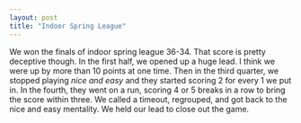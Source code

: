 ```yaml
---
layout: post
title: "Indoor Spring League"
---
```


We won the finals of indoor spring league 36-34. That score is pretty deceptive though. In the first half, we opened up a huge lead. I think we were up by more than 10 points at one time. Then in the third quarter, we stopped playing _nice and easy_ and they started scoring 2 for every 1 we put in. In the fourth, they went on a run, scoring 4 or 5 breaks in a row to bring the score within three. We called a timeout, regrouped, and got back to the nice and easy mentality. We held our lead to close out the game.
